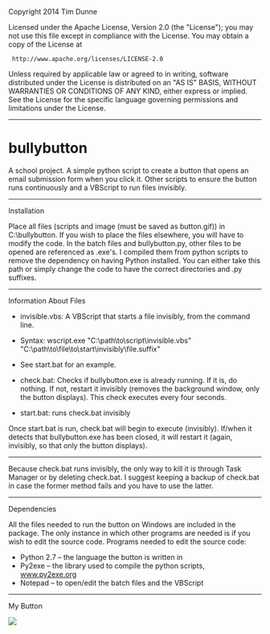    Copyright 2014 Tim Dunne

   Licensed under the Apache License, Version 2.0 (the "License");
   you may not use this file except in compliance with the License.
   You may obtain a copy of the License at

     http://www.apache.org/licenses/LICENSE-2.0

   Unless required by applicable law or agreed to in writing, software
   distributed under the License is distributed on an "AS IS" BASIS,
   WITHOUT WARRANTIES OR CONDITIONS OF ANY KIND, either express or implied.
   See the License for the specific language governing permissions and
   limitations under the License.
********
bullybutton
===========
A school project. A simple python script to create a button that opens an email submission form when you click it. Other scripts to ensure the button runs continuously and a VBScript to run files invisibly.

********
Installation

Place all files (scripts and image (must be saved as button.gif)) in C:\bullybutton. If you wish to place the files elsewhere, you will have to modify the code. In the batch files and bullybutton.py, other files to be opened are referenced as .exe's. I compiled them from python scripts to remove the dependency on having Python installed. You can either take this path or simply change the code to have the correct directories and .py suffixes.

********
Information About Files
* invisible.vbs: A VBScript that starts a file invisibly, from the command line. 
* Syntax: wscript.exe "C:\path\to\script\invisible.vbs" "C:\path\to\file\to\start\invisibly\file.suffix" 
* See start.bat for an example.

* check.bat: Checks if bullybutton.exe is already running. If it is, do nothing. If not, restart it invisibly (removes the background window, only the button displays). This check executes every four seconds.

* start.bat: runs check.bat invisibly

Once start.bat is run, check.bat will begin to execute (invisibly). If/when it detects that bullybutton.exe has been closed, it will restart it (again, invisibly, so that only the button displays).

********
Because check.bat runs invisibly, the only way to kill it is through Task Manager or by deleting check.bat. I suggest keeping a backup of check.bat in case the former method fails and you have to use the latter.

********
Dependencies

All the files needed to run the button on Windows are included in the package. The only instance in which other programs are needed is if you wish to edit the source code. Programs needed to edit the source code:
* Python 2.7 – the language the button is written in
* Py2exe – the library used to compile the python scripts, www.py2exe.org
* Notepad – to open/edit the batch files and the VBScript


*******
My Button

![](http://i.imgur.com/EABVpXK.gif)

